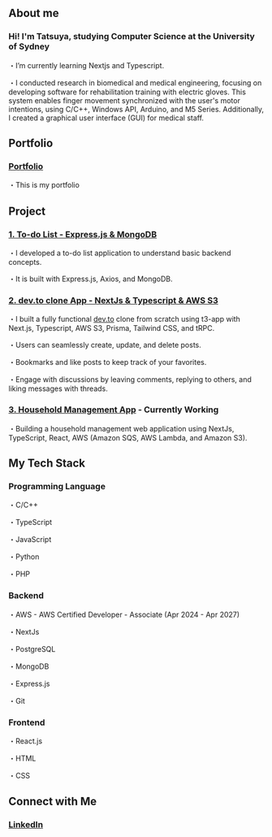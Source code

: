 ## About me
### Hi! I'm Tatsuya, studying Computer Science at the University of Sydney
・I’m currently learning Nextjs and Typescript.

・I conducted research in biomedical and medical engineering, focusing on developing software for rehabilitation training with electric gloves. This system enables finger movement synchronized with the user's motor intentions, using C/C++, Windows API, Arduino, and M5 Series. Additionally, I created a graphical user interface (GUI) for medical staff.

## Portfolio
### [Portfolio](https://tatsuya-naka.github.io/profile/)

・This is my portfolio

## Project
### [1. To-do List - Express.js & MongoDB](https://github.com/Tatsuya-Naka/To-do-list-using-Express.js-and-MongoDB)

・I developed a to-do list application to understand basic backend concepts. 

・It is built with Express.js, Axios, and MongoDB.
### [2. dev.to clone App - NextJs & Typescript & AWS S3](https://github.com/Tatsuya-Naka/blogging-clone)

・I built a fully functional [dev.to](https://dev.to/) clone from scratch using t3-app with Next.js, Typescript, AWS S3, Prisma, Tailwind CSS, and tRPC.

・Users can seamlessly create, update, and delete posts.

・Bookmarks and like posts to keep track of your favorites.

・Engage with discussions by leaving comments, replying to others, and liking messages with threads.

### [3. Household Management App](https://github.com/Tatsuya-Naka/household-management-app) - Currently Working
・Building a household management web application using NextJs, TypeScript, React, AWS (Amazon SQS, AWS Lambda, and Amazon S3).

## My Tech Stack
### Programming Language
・C/C++

・TypeScript

・JavaScript

・Python

・PHP

### Backend 
・AWS - AWS Certified Developer - Associate (Apr 2024 - Apr 2027)

・NextJs

・PostgreSQL

・MongoDB

・Express.js

・Git


### Frontend
・React.js

・HTML

・CSS

## Connect with Me
### [LinkedIn](https://www.linkedin.com/in/tatsuya-nakagomi-9231a7239/)
